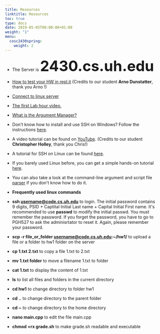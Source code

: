 ```yaml
---
title: Resources
linktitle: Resources
toc: true
type: docs
date: 2019-05-05T00:00:00+01:00
weight: "1"
menu:
  cosc2430spring:
    weight: 2
---
```

*   The Server is  <font size="14"> **2430.cs.uh.edu** </font>
*   [How to test your HW in repl.it](/files/How%20to%20test%20hw%20using%20repl.pdf) (Credits to our student **Arno Dunstatter**, thank you Arno !)
*   [Connect to linux server](https://drive.google.com/file/d/1uWypN3bpi-HEskHhK7GHrlUjyKKudap2/view?usp=sharing)
*   [The first Lab hour video.](https://drive.google.com/open?id=1p4zqRJVi2-kSEpFQ8jO-F0z6TvZg78iz)
*   [What is the Argument Manager?](https://drive.google.com/drive/folders/1PcZvy1P72nArqj_gmKSX8ELw8jTpe8_N?usp=sharing)
*   Don't know how to install and use SSH on Windows? Follow the instructions [here](http://www.ohlone.edu/org/webcenter/sftptutorial/windowssftp-downloadinstall.html).  
*   A video tutorial can be found on [YouTube](https://www.youtube.com/watch?v=mncUlFUiHNM&feature=youtu.be). (Credits to our student **Christopher Holley**, thank you Chris!)
*   A tutorial for SSH on Linux can be found [here](http://support.suso.com/supki/SSH_Tutorial_for_Linux).
*   If you barely used Linux before, you can get a simple hands-on tutorial [here](http://www.howtogeek.com/140679/beginner-geek-how-to-start-using-the-linux-terminal/).
*   You can also take a look at the command-line argument and script file [parser](FAQ/parsers.zip) if you don't know how to do it.


*   **Frequently used linux commands**

*   **ssh username@code.cs.uh.edu** to login. The initial password contains 9 digits, PSID + Captital Initial Last name + Capital Initial First name. It's recommended to use **passwd** to modify the initial passwd. You must remember the password. If you forget the password, you have to go to PGH527 to ask the adminisrtator to reset it. Again, please remember your password.
*   **scp -r file_or_folder username@code.cs.uh.edu:~/hw1/** to upload a file or a folder to hw1 folder on the server
*   **cp 1.txt 2.txt** to copy a file 1.txt to 2.txt
*   **mv 1.txt folder** to move a filename 1.txt to folder
*   **cat 1.txt** to display the content of 1.txt
*   **ls** to list all files and folders in the current directory
*   **cd hw1** to change directory to folder hw1
*   **cd ..** to change directory to the parent folder
*   **cd ~** to change directory to the home directory
*   **nano main.cpp** to edit the file main.cpp
*   **chmod +rx grade.sh** to make grade.sh readable and executable